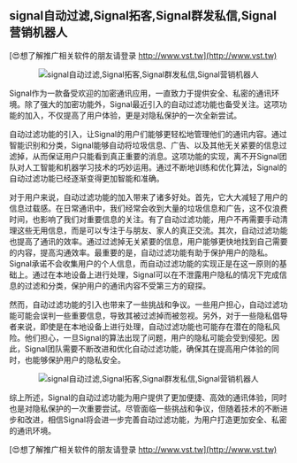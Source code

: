 ## **signal自动过滤,Signal拓客,Signal群发私信,Signal营销机器人**

[😍想了解推广相关软件的朋友请登录 http://www.vst.tw](http://www.vst.tw)

 <center><img src="https://vst.tw/MP4/tuiguang/png/5.png" alt="signal自动过滤,Signal拓客,Signal群发私信,Signal营销机器人"></center>

Signal作为一款备受欢迎的加密通讯应用，一直致力于提供安全、私密的通讯环境。除了强大的加密功能外，Signal最近引入的自动过滤功能也备受关注。这项功能的加入，不仅提高了用户体验，更是对隐私保护的一次全新尝试。

自动过滤功能的引入，让Signal的用户们能够更轻松地管理他们的通讯内容。通过智能识别和分类，Signal能够自动将垃圾信息、广告、以及其他无关紧要的信息过滤掉，从而保证用户只能看到真正重要的消息。这项功能的实现，离不开Signal团队对人工智能和机器学习技术的巧妙运用。通过不断地训练和优化算法，Signal的自动过滤功能已经逐渐变得更加智能和准确。

对于用户来说，自动过滤功能的加入带来了诸多好处。首先，它大大减轻了用户的信息过载感。在日常通讯中，我们经常会收到大量的垃圾信息和广告，这不仅浪费时间，也影响了我们对重要信息的关注。有了自动过滤功能，用户不再需要手动清理这些无用信息，而是可以专注于与朋友、家人的真正交流。其次，自动过滤功能也提高了通讯的效率。通过过滤掉无关紧要的信息，用户能够更快地找到自己需要的内容，提高沟通效率。最重要的是，自动过滤功能有助于保护用户的隐私。Signal承诺不会收集用户的个人信息，而自动过滤功能的实现正是在这一原则的基础上。通过在本地设备上进行处理，Signal可以在不泄露用户隐私的情况下完成信息的过滤和分类，保护用户的通讯内容不受第三方的窥探。

然而，自动过滤功能的引入也带来了一些挑战和争议。一些用户担心，自动过滤功能可能会误判一些重要信息，导致其被过滤掉而被忽视。另外，对于一些隐私倡导者来说，即使是在本地设备上进行处理，自动过滤功能也可能存在潜在的隐私风险。他们担心，一旦Signal的算法出现了问题，用户的隐私可能会受到侵犯。因此，Signal团队需要不断改进和优化自动过滤功能，确保其在提高用户体验的同时，也能够保护用户的隐私安全。

 <center><img src="https://vst.tw/MP4/tuiguang/png/6.png" alt="signal自动过滤,Signal拓客,Signal群发私信,Signal营销机器人"></center>

综上所述，Signal的自动过滤功能为用户提供了更加便捷、高效的通讯体验，同时也是对隐私保护的一次重要尝试。尽管面临一些挑战和争议，但随着技术的不断进步和改进，相信Signal将会进一步完善自动过滤功能，为用户打造更加安全、私密的通讯环境。

[😍想了解推广相关软件的朋友请登录 http://www.vst.tw](http://www.vst.tw)



